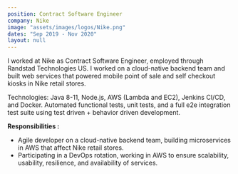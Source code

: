 ```yaml
---
position: Contract Software Engineer
company: Nike
image: "assets/images/logos/Nike.png"
dates: "Sep 2019 - Nov 2020"
layout: null
---
```


<p>
    I worked at Nike as Contract Software Engineer, employed through Randstad Technologies US. I worked on a cloud-native backend team and built web services that powered mobile point of sale and self checkout kiosks in Nike retail stores.
</p>
<p>
    Technologies: Java 8-11, Node.js, AWS (Lambda and EC2), Jenkins CI/CD, and Docker. Automated functional tests, unit tests, and a full e2e integration test suite using test driven + behavior driven development.
</p>

<b>Responsibilities :</b>
<ul class="work-responsibility">
    <li><i class="fa fa-circle"></i>Agile developer on a cloud-native backend team, building microservices in AWS that affect Nike retail stores.</li>
    <li><i class="fa fa-circle"></i>Participating in a DevOps rotation, working in AWS to ensure scalability, usability, resilience, and availability of services.</li>
</ul>
